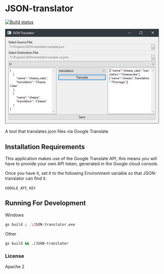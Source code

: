 # JSON-translator

[![Build status](https://ci.appveyor.com/api/projects/status/wgnqr47l9f1yurv3/branch/master?svg=true)](https://ci.appveyor.com/project/divanvisagie/json-translator/branch/master)

![Screenshot](docs/images/screenshot.png)

A tool that translates json files via Google Translate




## Installation Requirements

This application makes use of the Google Translate API, this means you will have
to provide your own API token, generated in the Google cloud console.

Once you have it, set it to the following Environment variable so that JSON-translator can find it.

`GOOGLE_API_KEY`

## Running For Development


Windows

```sh
go build ; .\JSON-translator.exe
```


Other

```sh
go build && ./JSON-translator
```


### License
Apache 2